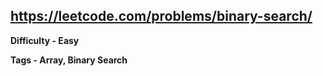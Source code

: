 ## https://leetcode.com/problems/binary-search/

**Difficulty - Easy**

**Tags - Array, Binary Search**


